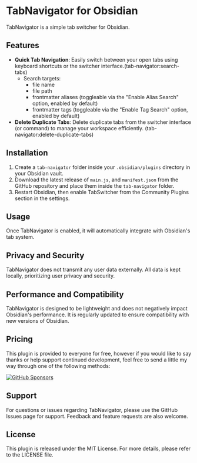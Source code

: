# TabNavigator for Obsidian

TabNavigator is a simple tab switcher for Obsidian.

## Features

- **Quick Tab Navigation**: Easily switch between your open tabs using keyboard shortcuts or the switcher interface.(tab-navigator:search-tabs)
  - Search targets:
    - file name
    - file path
    - frontmatter aliases (toggleable via the "Enable Alias Search" option, enabled by default)
    - frontmatter tags (toggleable via the "Enable Tag Search" option, enabled by default)
- **Delete Duplicate Tabs**: Delete duplicate tabs from the switcher interface (or command) to manage your workspace efficiently. (tab-navigator:delete-duplicate-tabs)

## Installation

1. Create a `tab-navigator` folder inside your `.obsidian/plugins` directory in your Obsidian vault.
2. Download the latest release of `main.js`, and `manifest.json` from the GitHub repository and place them inside the `tab-navigator` folder.
3. Restart Obsidian, then enable TabSwitcher from the Community Plugins section in the settings.

## Usage

Once TabNavigator is enabled, it will automatically integrate with Obsidian's tab system.

## Privacy and Security

TabNavigator does not transmit any user data externally. All data is kept locally, prioritizing user privacy and security.

## Performance and Compatibility

TabNavigator is designed to be lightweight and does not negatively impact Obsidian's performance. It is regularly updated to ensure compatibility with new versions of Obsidian.

## Pricing

This plugin is provided to everyone for free, however if you would like to
say thanks or help support continued development, feel free to send a little
my way through one of the following methods:

[![GitHub Sponsors](https://img.shields.io/github/sponsors/o02c?style=social)](https://github.com/sponsors/o02c)

## Support

For questions or issues regarding TabNavigator, please use the GitHub Issues page for support. Feedback and feature requests are also welcome.

## License

This plugin is released under the MIT License. For more details, please refer to the LICENSE file.

